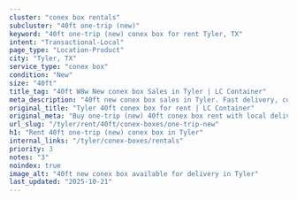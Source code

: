 ```yaml
---
cluster: "conex box rentals"
subcluster: "40ft one-trip (new)"
keyword: "40ft one-trip (new) conex box for rent Tyler, TX"
intent: "Transactional-Local"
page_type: "Location-Product"
city: "Tyler, TX"
service_type: "conex box"
condition: "New"
size: "40ft"
title_tag: "40ft W8w New conex box Sales in Tyler | LC Container"
meta_description: "40ft new conex box sales in Tyler. Fast delivery, competitive pricing. Serving conex boxes area. Quote ID: J09. Call (214) 524-4168 for your free quote today."
original_title: "Tyler 40ft conex box for rent | LC Container"
original_meta: "Buy one-trip (new) 40ft conex box rent with local delivery in Tyler, TX. LC Container — local Since 2003. Request a fast quote today."
url_slug: "/tyler/rent/40ft/conex-boxes/one-trip-new"
h1: "Rent 40ft one-trip (new) conex box in Tyler"
internal_links: "/tyler/conex-boxes/rentals"
priority: 3
notes: "3"
noindex: true
image_alt: "40ft new conex box available for delivery in Tyler"
last_updated: "2025-10-21"
---
```


<!-- TODO: Add unique city/inventory copy, images, and internal links here. -->
